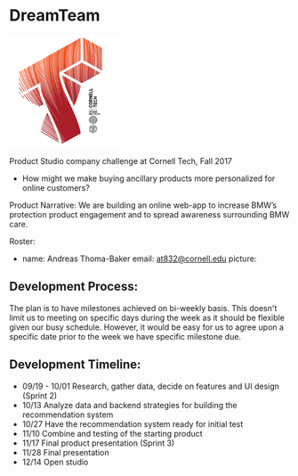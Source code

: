 # DreamTeam
![Cornell Tech](Project/images/CT_logo1.png)

Product Studio company challenge at Cornell Tech, Fall 2017
* How might we make buying ancillary products more personalized for online customers?

Product Narrative:
We are building an online web-app to increase BMW’s protection product engagement and to spread awareness surrounding BMW care.

Roster:
- name: Andreas Thoma-Baker
  email: at832@cornell.edu
  picture: 

## Development Process: 
The plan is to have milestones achieved on bi-weekly basis. This doesn't limit us to meeting on specific days during the week as it should be flexible given our busy schedule. However, it would be easy for us to agree upon a specific date prior to the week we have specific milestone due.

## Development Timeline:
* 09/19 - 10/01
  Research, gather data, decide on features and UI design
  (Sprint 2)
* 10/13
  Analyze data and backend strategies for building the recommendation system
* 10/27
  Have the recommendation system ready for initial test
* 11/10
  Combine and testing of the starting product
* 11/17
  Final product presentation
  (Sprint 3)
* 11/28
  Final presentation
* 12/14
  Open studio
